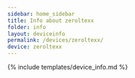 ```yaml
---
sidebar: home_sidebar
title: Info about zeroltexx
folder: info
layout: deviceinfo
permalink: /devices/zeroltexx/
device: zeroltexx
---
```

{% include templates/device_info.md %}

